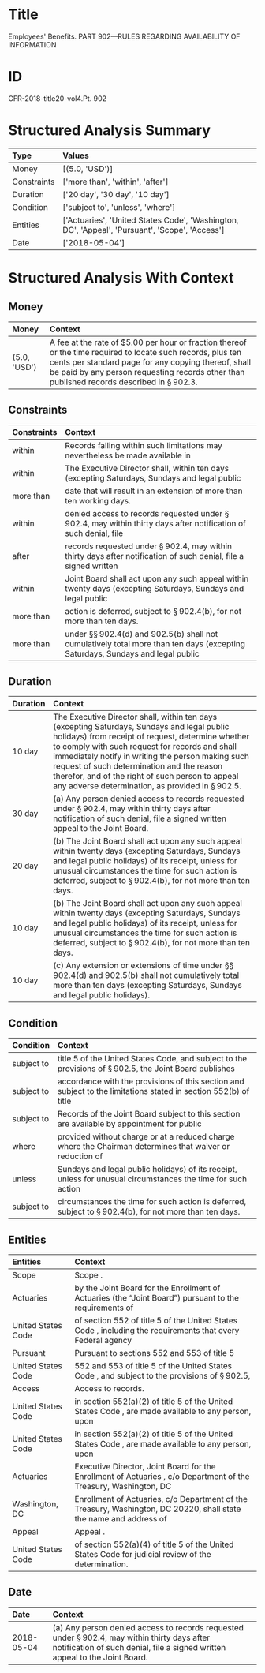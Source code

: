 # Title

 Employees' Benefits. PART 902—RULES REGARDING AVAILABILITY OF INFORMATION


# ID

 CFR-2018-title20-vol4.Pt. 902


# Structured Analysis Summary

| Type        | Values                                                                                         |
|:------------|:-----------------------------------------------------------------------------------------------|
| Money       | [(5.0, 'USD')]                                                                                 |
| Constraints | ['more than', 'within', 'after']                                                               |
| Duration    | ['20 day', '30 day', '10 day']                                                                 |
| Condition   | ['subject to', 'unless', 'where']                                                              |
| Entities    | ['Actuaries', 'United States Code', 'Washington, DC', 'Appeal', 'Pursuant', 'Scope', 'Access'] |
| Date        | ['2018-05-04']                                                                                 |


# Structured Analysis With Context

 


## Money

| Money        | Context                                                                                                                                                                                                                                                                     |
|:-------------|:----------------------------------------------------------------------------------------------------------------------------------------------------------------------------------------------------------------------------------------------------------------------------|
| (5.0, 'USD') | A fee at the rate of $5.00 per hour or fraction thereof or the time required to locate such records, plus ten cents per standard page for any copying thereof, shall be paid by any person requesting records other than published records described in &#167;&#8201;902.3. |


## Constraints

| Constraints   | Context                                                                                                                                       |
|:--------------|:----------------------------------------------------------------------------------------------------------------------------------------------|
| within        | Records falling  within such limitations may nevertheless be made available in                                                                |
| within        | The Executive Director shall,  within ten days (excepting Saturdays, Sundays and legal public                                                 |
| more than     | date that will result in an extension of more than  ten working days.                                                                         |
| within        | denied access to records requested under &#167;&#8201;902.4, may within thirty days after notification of such denial, file                   |
| after         | records requested under &#167;&#8201;902.4, may within thirty days after notification of such denial, file a signed written                   |
| within        | Joint Board shall act upon any such appeal within twenty days (excepting Saturdays, Sundays and legal public                                  |
| more than     | action is deferred, subject to &#167;&#8201;902.4(b), for not more than  ten days.                                                            |
| more than     | under &#167;&#167;&#8201;902.4(d) and 902.5(b) shall not cumulatively total more than ten days (excepting Saturdays, Sundays and legal public |


## Duration

| Duration   | Context                                                                                                                                                                                                                                                                                                                                                                                                                 |
|:-----------|:------------------------------------------------------------------------------------------------------------------------------------------------------------------------------------------------------------------------------------------------------------------------------------------------------------------------------------------------------------------------------------------------------------------------|
| 10 day     | The Executive Director shall, within ten days (excepting Saturdays, Sundays and legal public holidays) from receipt of request, determine whether to comply with such request for records and shall immediately notify in writing the person making such request of such determination and the reason therefor, and of the right of such person to appeal any adverse determination, as provided in &#167;&#8201;902.5. |
| 30 day     | (a) Any person denied access to records requested under &#167;&#8201;902.4, may within thirty days after notification of such denial, file a signed written appeal to the Joint Board.                                                                                                                                                                                                                                  |
| 20 day     | (b) The Joint Board shall act upon any such appeal within twenty days (excepting Saturdays, Sundays and legal public holidays) of its receipt, unless for unusual circumstances the time for such action is deferred, subject to &#167;&#8201;902.4(b), for not more than ten days.                                                                                                                                     |
| 10 day     | (b) The Joint Board shall act upon any such appeal within twenty days (excepting Saturdays, Sundays and legal public holidays) of its receipt, unless for unusual circumstances the time for such action is deferred, subject to &#167;&#8201;902.4(b), for not more than ten days.                                                                                                                                     |
| 10 day     | (c) Any extension or extensions of time under &#167;&#167;&#8201;902.4(d) and 902.5(b) shall not cumulatively total more than ten days (excepting Saturdays, Sundays and legal public holidays).                                                                                                                                                                                                                        |


## Condition

| Condition   | Context                                                                                                            |
|:------------|:-------------------------------------------------------------------------------------------------------------------|
| subject to  | title 5 of the United States Code, and subject to the provisions of &#167;&#8201;902.5, the Joint Board publishes  |
| subject to  | accordance with the provisions of this section and subject to the limitations stated in section 552(b) of title    |
| subject to  | Records of the Joint Board  subject to this section are available by appointment for public                        |
| where       | provided without charge or at a reduced charge where the Chairman determines that waiver or reduction of           |
| unless      | Sundays and legal public holidays) of its receipt, unless for unusual circumstances the time for such action       |
| subject to  | circumstances the time for such action is deferred, subject to  &#167;&#8201;902.4(b), for not more than ten days. |


## Entities

| Entities           | Context                                                                                                            |
|:-------------------|:-------------------------------------------------------------------------------------------------------------------|
| Scope              | Scope .                                                                                                            |
| Actuaries          | by the Joint Board for the Enrollment of Actuaries (the &#8220;Joint Board&#8221;) pursuant to the requirements of |
| United States Code | of section 552 of title 5 of the United States Code , including the requirements that every Federal agency         |
| Pursuant           | Pursuant to sections 552 and 553 of title 5                                                                        |
| United States Code | 552 and 553 of title 5 of the United States Code , and subject to the provisions of &#167;&#8201;902.5,            |
| Access             | Access  to records.                                                                                                |
| United States Code | in section 552(a)(2) of title 5 of the United States Code , are made available to any person, upon                 |
| United States Code | in section 552(a)(2) of title 5 of the United States Code , are made available to any person, upon                 |
| Actuaries          | Executive Director, Joint Board for the Enrollment of Actuaries , c/o Department of the Treasury, Washington, DC   |
| Washington, DC     | Enrollment of Actuaries, c/o Department of the Treasury, Washington, DC 20220, shall state the name and address of |
| Appeal             | Appeal .                                                                                                           |
| United States Code | of section 552(a)(4) of title 5 of the United States Code  for judicial review of the determination.               |


## Date

| Date       | Context                                                                                                                                                                                |
|:-----------|:---------------------------------------------------------------------------------------------------------------------------------------------------------------------------------------|
| 2018-05-04 | (a) Any person denied access to records requested under &#167;&#8201;902.4, may within thirty days after notification of such denial, file a signed written appeal to the Joint Board. |


